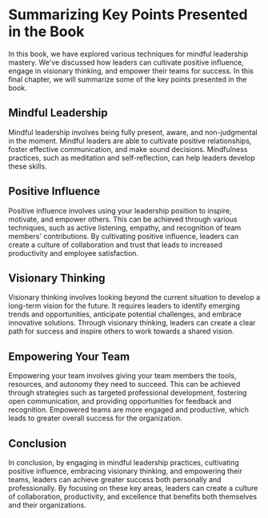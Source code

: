 # Summarizing Key Points Presented in the Book

In this book, we have explored various techniques for mindful leadership mastery. We've discussed how leaders can cultivate positive influence, engage in visionary thinking, and empower their teams for success. In this final chapter, we will summarize some of the key points presented in the book.

Mindful Leadership
------------------

Mindful leadership involves being fully present, aware, and non-judgmental in the moment. Mindful leaders are able to cultivate positive relationships, foster effective communication, and make sound decisions. Mindfulness practices, such as meditation and self-reflection, can help leaders develop these skills.

Positive Influence
------------------

Positive influence involves using your leadership position to inspire, motivate, and empower others. This can be achieved through various techniques, such as active listening, empathy, and recognition of team members' contributions. By cultivating positive influence, leaders can create a culture of collaboration and trust that leads to increased productivity and employee satisfaction.

Visionary Thinking
------------------

Visionary thinking involves looking beyond the current situation to develop a long-term vision for the future. It requires leaders to identify emerging trends and opportunities, anticipate potential challenges, and embrace innovative solutions. Through visionary thinking, leaders can create a clear path for success and inspire others to work towards a shared vision.

Empowering Your Team
--------------------

Empowering your team involves giving your team members the tools, resources, and autonomy they need to succeed. This can be achieved through strategies such as targeted professional development, fostering open communication, and providing opportunities for feedback and recognition. Empowered teams are more engaged and productive, which leads to greater overall success for the organization.

Conclusion
----------

In conclusion, by engaging in mindful leadership practices, cultivating positive influence, embracing visionary thinking, and empowering their teams, leaders can achieve greater success both personally and professionally. By focusing on these key areas, leaders can create a culture of collaboration, productivity, and excellence that benefits both themselves and their organizations.
